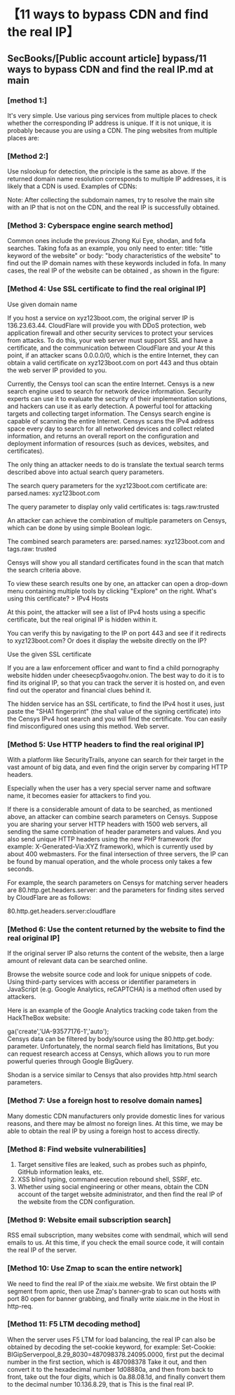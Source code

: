 # 【11 ways to bypass CDN and find the real IP】

## SecBooks/[Public account article] bypass/11 ways to bypass CDN and find the real IP.md at main


### [method 1:]

It's very simple. Use various ping services from multiple places to check whether the corresponding IP address is unique. If it is not unique, it is probably because you are using a CDN. The ping websites from multiple places are:  

### [Method 2:]
Use nslookup for detection, the principle is the same as above. If the returned domain name resolution corresponds to multiple IP addresses, it is likely that a CDN is used. Examples of CDNs:


Note: After collecting the subdomain names, try to resolve the main site with an IP that is not on the CDN, and the real IP is successfully obtained.

### [Method 3: Cyberspace engine search method]

Common ones include the previous Zhong Kui Eye, shodan, and fofa searches. Taking fofa as an example, you only need to enter: title: "title keyword of the website" or body: "body characteristics of the website" to find out the IP domain names with these keywords included in fofa. In many cases, the real IP of the website can be obtained , as shown in the figure:  

### [Method 4: Use SSL certificate to find the real original IP]
Use given domain name

If you host a service on xyz123boot.com, the original server IP is 136.23.63.44. CloudFlare will provide you with DDoS protection, web application firewall and other security services to protect your services from attacks. To do this, your web server must support SSL and have a certificate, and the communication between CloudFlare and your 
At this point, if an attacker scans 0.0.0.0/0, which is the entire Internet, they can obtain a valid certificate on xyz123boot.com on port 443 and thus obtain the web server IP provided to you.

Currently, the Censys tool can scan the entire Internet. Censys is a new search engine used to search for network device information. Security experts can use it to evaluate the security of their implementation solutions, and hackers can use it as early detection. A powerful tool for attacking targets and collecting target information. The Censys search engine is capable of scanning the entire Internet. Censys scans the IPv4 address space every day to search for all networked devices and collect related information, and returns an overall report on the configuration and deployment information of resources (such as devices, websites, and certificates).

The only thing an attacker needs to do is translate the textual search terms described above into actual search query parameters.

The search query parameters for the xyz123boot.com certificate are: parsed.names: xyz123boot.com

The query parameter to display only valid certificates is: tags.raw:trusted

An attacker can achieve the combination of multiple parameters on Censys, which can be done by using simple Boolean logic.

The combined search parameters are: parsed.names: xyz123boot.com and tags.raw: trusted



Censys will show you all standard certificates found in the scan that match the search criteria above.

To view these search results one by one, an attacker can open a drop-down menu containing multiple tools by clicking "Explore" on the right. What's using this certificate? > IPv4 Hosts

At this point, the attacker will see a list of IPv4 hosts using a specific certificate, but the real original IP is hidden within it.


You can verify this by navigating to the IP on port 443 and see if it redirects to xyz123boot.com? Or does it display the website directly on the IP?

Use the given SSL certificate

If you are a law enforcement officer and want to find a child pornography website hidden under cheesecp5vaogohv.onion. The best way to do it is to find its original IP, so that you can track the server it is hosted on, and even find out the operator and financial clues behind it.

The hidden service has an SSL certificate, to find the IPv4 host it uses, just paste the "SHA1 fingerprint" (the sha1 value of the signing certificate) into the Censys IPv4 host search and you will find the certificate. You can easily find misconfigured ones using this method. Web server.

### [Method 5: Use HTTP headers to find the real original IP]

With a platform like SecurityTrails, anyone can search for their target in the vast amount of big data, and even find the origin server by comparing HTTP headers.

Especially when the user has a very special server name and software name, it becomes easier for attackers to find you.

If there is a considerable amount of data to be searched, as mentioned above, an attacker can combine search parameters on Censys. Suppose you are sharing your server HTTP headers with 1500 web servers, all sending the same combination of header parameters and values. And you also send unique HTTP headers using the new PHP framework (for example: X-Generated-Via:XYZ framework), which is currently used by about 400 webmasters. For the final intersection of three servers, the IP can be found by manual operation, and the whole process only takes a few seconds.

For example, the search parameters on Censys for matching server headers are 80.http.get.headers.server: and the parameters for finding sites served by CloudFlare are as follows:

80.http.get.headers.server:cloudflare


### [Method 6: Use the content returned by the website to find the real original IP]

If the original server IP also returns the content of the website, then a large amount of relevant data can be searched online.

Browse the website source code and look for unique snippets of code. Using third-party services with access or identifier parameters in JavaScript (e.g. Google Analytics, reCAPTCHA) is a method often used by attackers.

Here is an example of the Google Analytics tracking code taken from the HackTheBox website:

ga('create','UA-93577176-1','auto');  
Censys data can be filtered by body/source using the 80.http.get.body: parameter. Unfortunately, the normal search field has limitations, But you can request research access at Censys, which allows you to run more powerful queries through Google BigQuery.

Shodan is a service similar to Censys that also provides http.html search parameters.



### [Method 7: Use a foreign host to resolve domain names]
Many domestic CDN manufacturers only provide domestic lines for various reasons, and there may be almost no foreign lines. At this time, we may be able to obtain the real IP by using a foreign host to access directly.

### [Method 8: Find website vulnerabilities]

1) Target sensitive files are leaked, such as probes such as phpinfo, GitHub information leaks, etc.  
2) XSS blind typing, command execution rebound shell, SSRF, etc.  
3) Whether using social engineering or other means, obtain the CDN account of the target website administrator, and then find the real IP of the website from the CDN configuration.

### [Method 9: Website email subscription search]

RSS email subscription, many websites come with sendmail, which will send emails to us. At this time, if you check the email source code, it will contain the real IP of the server.

### [Method 10: Use Zmap to scan the entire network]

We need to find the real IP of the xiaix.me website. We first obtain the IP segment from apnic, then use Zmap's banner-grab to scan out hosts with port 80 open for banner grabbing, and finally write xiaix.me in the Host in http-req.

### [Method 11: F5 LTM decoding method]

When the server uses F5 LTM for load balancing, the real IP can also be obtained by decoding the set-cookie keyword, for example: Set-Cookie: BIGipServerpool_8.29_8030=487098378.24095.0000, first put the decimal number in the first section, which is 487098378 Take it out, and then convert it to the hexadecimal number 1d08880a, and then from back to front, take out the four digits, which is 0a.88.08.1d, and finally convert them to the decimal number 10.136.8.29, that is This is the final real IP.